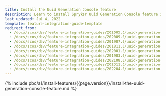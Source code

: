 ```yaml
---
title: Install the Uuid Generation Console feature
description: Learn to install Spryker Uuid Generation Console feature in to your Spryker projects.
last_updated: Jul 4, 2022
template: feature-integration-guide-template
redirect_from:
  - /docs/scos/dev/feature-integration-guides/202005.0/uuid-generation-console-feature-integration.html
  - /docs/scos/dev/feature-integration-guides/202009.0/uuid-generation-console-feature-integration.html
  - /docs/scos/dev/feature-integration-guides/201907.0/uuid-generation-console-feature-integration.html
  - /docs/scos/dev/feature-integration-guides/201811.0/uuid-generation-console-feature-integration.html
  - /docs/scos/dev/feature-integration-guides/202001.0/uuid-generation-console-feature-integration.html
  - /docs/scos/dev/feature-integration-guides/201903.0/uuid-generation-console-feature-integration.html
  - /docs/scos/dev/feature-integration-guides/202108.0/uuid-generation-console-feature-integration.html
  - /docs/scos/dev/feature-integration-guides/202311.0/uuid-generation-console-feature-integration.html
  - /docs/scos/dev/feature-integration-guides/202204.0/uuid-generation-console-feature-integration.html
---
```


{% include pbc/all/install-features/{{page.version}}/install-the-uuid-generation-console-feature.md %} <!-- To edit, see /_includes/pbc/all/install-features/202204.0/install-the-uuid-generation-console-feature.md -->
